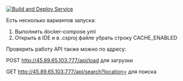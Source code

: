 [![Build and Deploy Service](https://github.com/KenueYy/AdPlatformsTestWork/actions/workflows/test-build-and-deploy.yml/badge.svg)](https://github.com/KenueYy/AdPlatformsTestWork/actions/workflows/test-build-and-deploy.yml)


Есть несколько вариантов запуска: 
 1. Выполнить docker-compose.yml
 2. Открыть в IDE и в .csproj файле убрать строку <DefineConstants>CACHE_ENABLED</DefineConstants>


Проверить работу API также можно по адресу:

POST http://45.89.65.103:777/api/load для загрузки

GET http://45.89.65.103:777/api/search?location= для поиска

